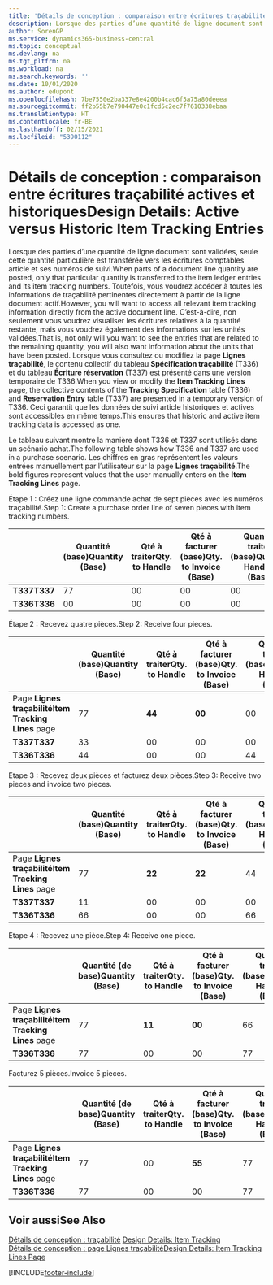 ```yaml
---
title: 'Détails de conception : comparaison entre écritures traçabilité actives et historiques | Microsoft Docs'
description: Lorsque des parties d’une quantité de ligne document sont validées, seule cette quantité particulière est transférée vers les écritures comptables article et ses numéros de suivi. Toutefois, vous voudrez accéder à toutes les informations de traçabilité pertinentes directement à partir de la ligne document actif. C’est-à-dire, non seulement vous voudrez visualiser les écritures relatives à la quantité restante, mais vous voudrez également des informations sur les unités validées. Lorsque vous consultez ou modifiez la page **Lignes traçabilité**, le contenu collectif du tableau **Spécification traçabilité** (T336) et du tableau **Écriture réservation** (T337) est présenté dans une version temporaire de T336. Ceci garantit que les données de suivi article historiques et actives sont accessibles en même temps.
author: SorenGP
ms.service: dynamics365-business-central
ms.topic: conceptual
ms.devlang: na
ms.tgt_pltfrm: na
ms.workload: na
ms.search.keywords: ''
ms.date: 10/01/2020
ms.author: edupont
ms.openlocfilehash: 7be7550e2ba337e8e4200b4cac6f5a75a80deeea
ms.sourcegitcommit: ff2b55b7e790447e0c1fcd5c2ec7f7610338ebaa
ms.translationtype: HT
ms.contentlocale: fr-BE
ms.lasthandoff: 02/15/2021
ms.locfileid: "5390112"
---
```

# <a name="design-details-active-versus-historic-item-tracking-entries"></a><span data-ttu-id="5da23-107">Détails de conception : comparaison entre écritures traçabilité actives et historiques</span><span class="sxs-lookup"><span data-stu-id="5da23-107">Design Details: Active versus Historic Item Tracking Entries</span></span>
<span data-ttu-id="5da23-108">Lorsque des parties d’une quantité de ligne document sont validées, seule cette quantité particulière est transférée vers les écritures comptables article et ses numéros de suivi.</span><span class="sxs-lookup"><span data-stu-id="5da23-108">When parts of a document line quantity are posted, only that particular quantity is transferred to the item ledger entries and its item tracking numbers.</span></span> <span data-ttu-id="5da23-109">Toutefois, vous voudrez accéder à toutes les informations de traçabilité pertinentes directement à partir de la ligne document actif.</span><span class="sxs-lookup"><span data-stu-id="5da23-109">However, you will want to access all relevant item tracking information directly from the active document line.</span></span> <span data-ttu-id="5da23-110">C’est-à-dire, non seulement vous voudrez visualiser les écritures relatives à la quantité restante, mais vous voudrez également des informations sur les unités validées.</span><span class="sxs-lookup"><span data-stu-id="5da23-110">That is, not only will you want to see the entries that are related to the remaining quantity, you will also want information about the units that have been posted.</span></span> <span data-ttu-id="5da23-111">Lorsque vous consultez ou modifiez la page **Lignes traçabilité**, le contenu collectif du tableau **Spécification traçabilité** (T336) et du tableau **Écriture réservation** (T337) est présenté dans une version temporaire de T336.</span><span class="sxs-lookup"><span data-stu-id="5da23-111">When you view or modify the **Item Tracking Lines** page, the collective contents of the **Tracking Specification** table (T336) and **Reservation Entry** table (T337) are presented in a temporary version of T336.</span></span> <span data-ttu-id="5da23-112">Ceci garantit que les données de suivi article historiques et actives sont accessibles en même temps.</span><span class="sxs-lookup"><span data-stu-id="5da23-112">This ensures that historic and active item tracking data is accessed as one.</span></span>  

 <span data-ttu-id="5da23-113">Le tableau suivant montre la manière dont T336 et T337 sont utilisés dans un scénario achat.</span><span class="sxs-lookup"><span data-stu-id="5da23-113">The following table shows how T336 and T337 are used in a purchase scenario.</span></span> <span data-ttu-id="5da23-114">Les chiffres en gras représentent les valeurs entrées manuellement par l’utilisateur sur la page **Lignes traçabilité**.</span><span class="sxs-lookup"><span data-stu-id="5da23-114">The bold figures represent values that the user manually enters on the **Item Tracking Lines** page.</span></span>  

 <span data-ttu-id="5da23-115">Étape 1 : Créez une ligne commande achat de sept pièces avec les numéros traçabilité.</span><span class="sxs-lookup"><span data-stu-id="5da23-115">Step 1: Create a purchase order line of seven pieces with item tracking numbers.</span></span>  

||<span data-ttu-id="5da23-116">**Quantité (base)**</span><span class="sxs-lookup"><span data-stu-id="5da23-116">**Quantity (Base)**</span></span>|<span data-ttu-id="5da23-117">**Qté à traiter**</span><span class="sxs-lookup"><span data-stu-id="5da23-117">**Qty. to Handle**</span></span>|<span data-ttu-id="5da23-118">**Qté à facturer (base)**</span><span class="sxs-lookup"><span data-stu-id="5da23-118">**Qty. to Invoice (Base)**</span></span>|<span data-ttu-id="5da23-119">**Quantité traitée (base)**</span><span class="sxs-lookup"><span data-stu-id="5da23-119">**Quantity Handled (Base)**</span></span>|<span data-ttu-id="5da23-120">**Quantité facturée (base)**</span><span class="sxs-lookup"><span data-stu-id="5da23-120">**Quantity Invoiced (Base)**</span></span>|  
|-|----------------------------------------------|--------------------------------------------|------------------------------------------------------|-------------------------------------------------------|--------------------------------------------------------|  
|<span data-ttu-id="5da23-121">**T337**</span><span class="sxs-lookup"><span data-stu-id="5da23-121">**T337**</span></span>|<span data-ttu-id="5da23-122">7</span><span class="sxs-lookup"><span data-stu-id="5da23-122">7</span></span>|<span data-ttu-id="5da23-123">0</span><span class="sxs-lookup"><span data-stu-id="5da23-123">0</span></span>|<span data-ttu-id="5da23-124">0</span><span class="sxs-lookup"><span data-stu-id="5da23-124">0</span></span>|<span data-ttu-id="5da23-125">0</span><span class="sxs-lookup"><span data-stu-id="5da23-125">0</span></span>|<span data-ttu-id="5da23-126">0</span><span class="sxs-lookup"><span data-stu-id="5da23-126">0</span></span>|  
|<span data-ttu-id="5da23-127">**T336**</span><span class="sxs-lookup"><span data-stu-id="5da23-127">**T336**</span></span>|<span data-ttu-id="5da23-128">0</span><span class="sxs-lookup"><span data-stu-id="5da23-128">0</span></span>|<span data-ttu-id="5da23-129">0</span><span class="sxs-lookup"><span data-stu-id="5da23-129">0</span></span>|<span data-ttu-id="5da23-130">0</span><span class="sxs-lookup"><span data-stu-id="5da23-130">0</span></span>|<span data-ttu-id="5da23-131">0</span><span class="sxs-lookup"><span data-stu-id="5da23-131">0</span></span>|<span data-ttu-id="5da23-132">0</span><span class="sxs-lookup"><span data-stu-id="5da23-132">0</span></span>|  

 <span data-ttu-id="5da23-133">Étape 2 : Recevez quatre pièces.</span><span class="sxs-lookup"><span data-stu-id="5da23-133">Step 2: Receive four pieces.</span></span>  

||<span data-ttu-id="5da23-134">**Quantité (base)**</span><span class="sxs-lookup"><span data-stu-id="5da23-134">**Quantity (Base)**</span></span>|<span data-ttu-id="5da23-135">**Qté à traiter**</span><span class="sxs-lookup"><span data-stu-id="5da23-135">**Qty. to Handle**</span></span>|<span data-ttu-id="5da23-136">**Qté à facturer (base)**</span><span class="sxs-lookup"><span data-stu-id="5da23-136">**Qty. to Invoice (Base)**</span></span>|<span data-ttu-id="5da23-137">**Quantité traitée (base)**</span><span class="sxs-lookup"><span data-stu-id="5da23-137">**Quantity Handled (Base)**</span></span>|<span data-ttu-id="5da23-138">**Quantité facturée (base)**</span><span class="sxs-lookup"><span data-stu-id="5da23-138">**Quantity Invoiced (Base)**</span></span>|  
|-|----------------------------------------------|--------------------------------------------|------------------------------------------------------|-------------------------------------------------------|--------------------------------------------------------|  
|<span data-ttu-id="5da23-139">Page **Lignes traçabilité**</span><span class="sxs-lookup"><span data-stu-id="5da23-139">**Item Tracking Lines** page</span></span>|<span data-ttu-id="5da23-140">7</span><span class="sxs-lookup"><span data-stu-id="5da23-140">7</span></span>|<span data-ttu-id="5da23-141">**4**</span><span class="sxs-lookup"><span data-stu-id="5da23-141">**4**</span></span>|<span data-ttu-id="5da23-142">**0**</span><span class="sxs-lookup"><span data-stu-id="5da23-142">**0**</span></span>|<span data-ttu-id="5da23-143">0</span><span class="sxs-lookup"><span data-stu-id="5da23-143">0</span></span>|<span data-ttu-id="5da23-144">0</span><span class="sxs-lookup"><span data-stu-id="5da23-144">0</span></span>|  
|<span data-ttu-id="5da23-145">**T337**</span><span class="sxs-lookup"><span data-stu-id="5da23-145">**T337**</span></span>|<span data-ttu-id="5da23-146">3</span><span class="sxs-lookup"><span data-stu-id="5da23-146">3</span></span>|<span data-ttu-id="5da23-147">0</span><span class="sxs-lookup"><span data-stu-id="5da23-147">0</span></span>|<span data-ttu-id="5da23-148">0</span><span class="sxs-lookup"><span data-stu-id="5da23-148">0</span></span>|<span data-ttu-id="5da23-149">0</span><span class="sxs-lookup"><span data-stu-id="5da23-149">0</span></span>|<span data-ttu-id="5da23-150">0</span><span class="sxs-lookup"><span data-stu-id="5da23-150">0</span></span>|  
|<span data-ttu-id="5da23-151">**T336**</span><span class="sxs-lookup"><span data-stu-id="5da23-151">**T336**</span></span>|<span data-ttu-id="5da23-152">4</span><span class="sxs-lookup"><span data-stu-id="5da23-152">4</span></span>|<span data-ttu-id="5da23-153">0</span><span class="sxs-lookup"><span data-stu-id="5da23-153">0</span></span>|<span data-ttu-id="5da23-154">0</span><span class="sxs-lookup"><span data-stu-id="5da23-154">0</span></span>|<span data-ttu-id="5da23-155">4</span><span class="sxs-lookup"><span data-stu-id="5da23-155">4</span></span>|<span data-ttu-id="5da23-156">0</span><span class="sxs-lookup"><span data-stu-id="5da23-156">0</span></span>|  

 <span data-ttu-id="5da23-157">Étape 3 : Recevez deux pièces et facturez deux pièces.</span><span class="sxs-lookup"><span data-stu-id="5da23-157">Step 3: Receive two pieces and invoice two pieces.</span></span>  

||<span data-ttu-id="5da23-158">**Quantité (base)**</span><span class="sxs-lookup"><span data-stu-id="5da23-158">**Quantity (Base)**</span></span>|<span data-ttu-id="5da23-159">**Qté à traiter**</span><span class="sxs-lookup"><span data-stu-id="5da23-159">**Qty. to Handle**</span></span>|<span data-ttu-id="5da23-160">**Qté à facturer (base)**</span><span class="sxs-lookup"><span data-stu-id="5da23-160">**Qty. to Invoice (Base)**</span></span>|<span data-ttu-id="5da23-161">**Quantité traitée (base)**</span><span class="sxs-lookup"><span data-stu-id="5da23-161">**Quantity Handled (Base)**</span></span>|<span data-ttu-id="5da23-162">**Quantité facturée (base)**</span><span class="sxs-lookup"><span data-stu-id="5da23-162">**Quantity Invoiced (Base)**</span></span>|  
|-|----------------------------------------------|--------------------------------------------|------------------------------------------------------|-------------------------------------------------------|--------------------------------------------------------|  
|<span data-ttu-id="5da23-163">Page **Lignes traçabilité**</span><span class="sxs-lookup"><span data-stu-id="5da23-163">**Item Tracking Lines** page</span></span>|<span data-ttu-id="5da23-164">7</span><span class="sxs-lookup"><span data-stu-id="5da23-164">7</span></span>|<span data-ttu-id="5da23-165">**2**</span><span class="sxs-lookup"><span data-stu-id="5da23-165">**2**</span></span>|<span data-ttu-id="5da23-166">**2**</span><span class="sxs-lookup"><span data-stu-id="5da23-166">**2**</span></span>|<span data-ttu-id="5da23-167">4</span><span class="sxs-lookup"><span data-stu-id="5da23-167">4</span></span>|<span data-ttu-id="5da23-168">0</span><span class="sxs-lookup"><span data-stu-id="5da23-168">0</span></span>|  
|<span data-ttu-id="5da23-169">**T337**</span><span class="sxs-lookup"><span data-stu-id="5da23-169">**T337**</span></span>|<span data-ttu-id="5da23-170">1</span><span class="sxs-lookup"><span data-stu-id="5da23-170">1</span></span>|<span data-ttu-id="5da23-171">0</span><span class="sxs-lookup"><span data-stu-id="5da23-171">0</span></span>|<span data-ttu-id="5da23-172">0</span><span class="sxs-lookup"><span data-stu-id="5da23-172">0</span></span>|<span data-ttu-id="5da23-173">0</span><span class="sxs-lookup"><span data-stu-id="5da23-173">0</span></span>|<span data-ttu-id="5da23-174">0</span><span class="sxs-lookup"><span data-stu-id="5da23-174">0</span></span>|  
|<span data-ttu-id="5da23-175">**T336**</span><span class="sxs-lookup"><span data-stu-id="5da23-175">**T336**</span></span>|<span data-ttu-id="5da23-176">6</span><span class="sxs-lookup"><span data-stu-id="5da23-176">6</span></span>|<span data-ttu-id="5da23-177">0</span><span class="sxs-lookup"><span data-stu-id="5da23-177">0</span></span>|<span data-ttu-id="5da23-178">0</span><span class="sxs-lookup"><span data-stu-id="5da23-178">0</span></span>|<span data-ttu-id="5da23-179">6</span><span class="sxs-lookup"><span data-stu-id="5da23-179">6</span></span>|<span data-ttu-id="5da23-180">2</span><span class="sxs-lookup"><span data-stu-id="5da23-180">2</span></span>|  

 <span data-ttu-id="5da23-181">Étape 4 : Recevez une pièce.</span><span class="sxs-lookup"><span data-stu-id="5da23-181">Step 4: Receive one piece.</span></span>  

||<span data-ttu-id="5da23-182">**Quantité (de base)**</span><span class="sxs-lookup"><span data-stu-id="5da23-182">**Quantity (Base)**</span></span>|<span data-ttu-id="5da23-183">**Qté à traiter**</span><span class="sxs-lookup"><span data-stu-id="5da23-183">**Qty. to Handle**</span></span>|<span data-ttu-id="5da23-184">**Qté à facturer (base)**</span><span class="sxs-lookup"><span data-stu-id="5da23-184">**Qty. to Invoice (Base)**</span></span>|<span data-ttu-id="5da23-185">**Quantité traitée (base)**</span><span class="sxs-lookup"><span data-stu-id="5da23-185">**Quantity Handled (Base)**</span></span>|<span data-ttu-id="5da23-186">**Quantité facturée (base)**</span><span class="sxs-lookup"><span data-stu-id="5da23-186">**Quantity Invoiced (Base)**</span></span>|  
|-|----------------------------------------------|--------------------------------------------|------------------------------------------------------|-------------------------------------------------------|--------------------------------------------------------|  
|<span data-ttu-id="5da23-187">Page **Lignes traçabilité**</span><span class="sxs-lookup"><span data-stu-id="5da23-187">**Item Tracking Lines** page</span></span>|<span data-ttu-id="5da23-188">7</span><span class="sxs-lookup"><span data-stu-id="5da23-188">7</span></span>|<span data-ttu-id="5da23-189">**1**</span><span class="sxs-lookup"><span data-stu-id="5da23-189">**1**</span></span>|<span data-ttu-id="5da23-190">**0**</span><span class="sxs-lookup"><span data-stu-id="5da23-190">**0**</span></span>|<span data-ttu-id="5da23-191">6</span><span class="sxs-lookup"><span data-stu-id="5da23-191">6</span></span>|<span data-ttu-id="5da23-192">2</span><span class="sxs-lookup"><span data-stu-id="5da23-192">2</span></span>|  
|<span data-ttu-id="5da23-193">**T336**</span><span class="sxs-lookup"><span data-stu-id="5da23-193">**T336**</span></span>|<span data-ttu-id="5da23-194">7</span><span class="sxs-lookup"><span data-stu-id="5da23-194">7</span></span>|<span data-ttu-id="5da23-195">0</span><span class="sxs-lookup"><span data-stu-id="5da23-195">0</span></span>|<span data-ttu-id="5da23-196">0</span><span class="sxs-lookup"><span data-stu-id="5da23-196">0</span></span>|<span data-ttu-id="5da23-197">7</span><span class="sxs-lookup"><span data-stu-id="5da23-197">7</span></span>|<span data-ttu-id="5da23-198">2</span><span class="sxs-lookup"><span data-stu-id="5da23-198">2</span></span>|  

 <span data-ttu-id="5da23-199">Facturez 5 pièces.</span><span class="sxs-lookup"><span data-stu-id="5da23-199">Invoice 5 pieces.</span></span>  

||<span data-ttu-id="5da23-200">**Quantité (de base)**</span><span class="sxs-lookup"><span data-stu-id="5da23-200">**Quantity (Base)**</span></span>|<span data-ttu-id="5da23-201">**Qté à traiter**</span><span class="sxs-lookup"><span data-stu-id="5da23-201">**Qty. to Handle**</span></span>|<span data-ttu-id="5da23-202">**Qté à facturer (base)**</span><span class="sxs-lookup"><span data-stu-id="5da23-202">**Qty. to Invoice (Base)**</span></span>|<span data-ttu-id="5da23-203">**Quantité traitée (base)**</span><span class="sxs-lookup"><span data-stu-id="5da23-203">**Quantity Handled (Base)**</span></span>|<span data-ttu-id="5da23-204">**Quantité facturée (base)**</span><span class="sxs-lookup"><span data-stu-id="5da23-204">**Quantity Invoiced (Base)**</span></span>|  
|-|----------------------------------------------|--------------------------------------------|------------------------------------------------------|-------------------------------------------------------|--------------------------------------------------------|  
|<span data-ttu-id="5da23-205">Page **Lignes traçabilité**</span><span class="sxs-lookup"><span data-stu-id="5da23-205">**Item Tracking Lines** page</span></span>|<span data-ttu-id="5da23-206">7</span><span class="sxs-lookup"><span data-stu-id="5da23-206">7</span></span>|<span data-ttu-id="5da23-207">0</span><span class="sxs-lookup"><span data-stu-id="5da23-207">0</span></span>|<span data-ttu-id="5da23-208">**5**</span><span class="sxs-lookup"><span data-stu-id="5da23-208">**5**</span></span>|<span data-ttu-id="5da23-209">7</span><span class="sxs-lookup"><span data-stu-id="5da23-209">7</span></span>|<span data-ttu-id="5da23-210">2</span><span class="sxs-lookup"><span data-stu-id="5da23-210">2</span></span>|  
|<span data-ttu-id="5da23-211">**T336**</span><span class="sxs-lookup"><span data-stu-id="5da23-211">**T336**</span></span>|<span data-ttu-id="5da23-212">7</span><span class="sxs-lookup"><span data-stu-id="5da23-212">7</span></span>|<span data-ttu-id="5da23-213">0</span><span class="sxs-lookup"><span data-stu-id="5da23-213">0</span></span>|<span data-ttu-id="5da23-214">0</span><span class="sxs-lookup"><span data-stu-id="5da23-214">0</span></span>|<span data-ttu-id="5da23-215">7</span><span class="sxs-lookup"><span data-stu-id="5da23-215">7</span></span>|<span data-ttu-id="5da23-216">7</span><span class="sxs-lookup"><span data-stu-id="5da23-216">7</span></span>|  

## <a name="see-also"></a><span data-ttu-id="5da23-217">Voir aussi</span><span class="sxs-lookup"><span data-stu-id="5da23-217">See Also</span></span>  
 <span data-ttu-id="5da23-218">[Détails de conception : traçabilité](design-details-item-tracking.md) </span><span class="sxs-lookup"><span data-stu-id="5da23-218">[Design Details: Item Tracking](design-details-item-tracking.md) </span></span>  
 [<span data-ttu-id="5da23-219">Détails de conception : page Lignes traçabilité</span><span class="sxs-lookup"><span data-stu-id="5da23-219">Design Details: Item Tracking Lines Page</span></span>](design-details-item-tracking-lines-window.md)


[!INCLUDE[footer-include](includes/footer-banner.md)]